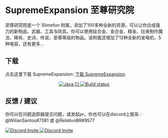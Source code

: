 # SupremeExpansion 至尊研究院

至尊研究院是一个 Slimefun 附属，添加了100多种全新的资源，可以让你合成强力的新物品、武器、工具与防具。你可以使用钛合金、金合金、精金、钍来制作魔法、稀有、史诗、传说、至尊等级的物品。该附属还增加了12种全新的发电机，5种电容，还有更多...

## 下载

点击这里下载 SupremeExpansion: [下载 SupremeExpansion](https://builds.guizhanss.net/SlimefunGuguProject/SupremeExpansion/master)

<p align="center">
  <a href="https://github.com/SlimefunGuguProject/SupremeExpansion/actions/workflows/maven.yml">
    <img src="https://github.com/SlimefunGuguProject/SupremeExpansion/actions/workflows/maven.yml/badge.svg" alt="Java CI"/>
  </a>
  <a href="https://builds.guizhanss.net/SlimefunGuguProject/SupremeExpansion/master">
    <img src="https://builds.guizhanss.net/f/SlimefunGuguProject/SupremeExpansion/master/badge.svg" alt="Build status"/>
  </a>
</p>

## 反馈 / 建议

你可以在问题追踪器提交问题，或发起pr。你也可以在discord上联系 : @WilianSantos#7381 或 @RelativoBR#9577

<p>
  <a href="https://discord.gg/slimefun">
    <img src="https://discordapp.com/api/guilds/565557184348422174/widget.png?style=banner3" alt="Discord Invite"/>
  </a>
  <a href="https://discord.gg/SqD3gg5SAU">
    <img src="https://discordapp.com/api/guilds/809178621424041997/widget.png?style=banner3" alt="Discord Invite"/>
  </a>
</p>
